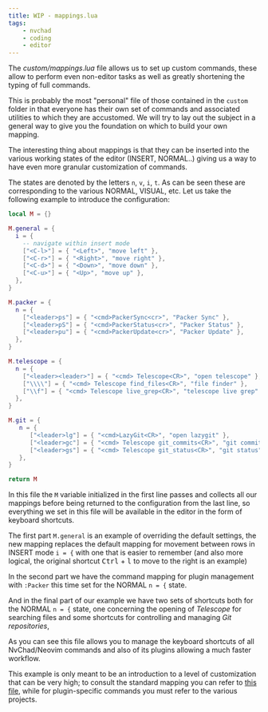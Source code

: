 ```yaml
---
title: WIP - mappings.lua
tags:
    - nvchad
    - coding
    - editor
---
```


The *custom/mappings.lua* file allows us to set up custom commands, these allow to perform even non-editor tasks as well as greatly shortening the typing of full commands.

This is probably the most "personal" file of those contained in the `custom` folder in that everyone has their own set of commands and associated utilities to which they are accustomed. We will try to lay out the subject in a general way to give you the foundation on which to build your own mapping.

The interesting thing about mappings is that they can be inserted into the various working states of the editor (INSERT, NORMAL..) giving us a way to have even more granular customization of commands.

The states are denoted by the letters `n`, `v`, `i`, `t`. As can be seen these are corresponding to the various NORMAL, VISUAL, etc. Let us take the following example to introduce the configuration:

```lua
local M = {}

M.general = {
  i = {
    -- navigate within insert mode
    ["<C-l>"] = { "<Left>", "move left" },
    ["<C-r>"] = { "<Right>", "move right" },
    ["<C-d>"] = { "<Down>", "move down" },
    ["<C-u>"] = { "<Up>", "move up" },
  },
}

M.packer = {
  n = {
    ["<leader>ps"] = { "<cmd>PackerSync<cr>", "Packer Sync" },
    ["<leader>pS"] = { "<cmd>PackerStatus<cr>", "Packer Status" },
    ["<leader>pu"] = { "<cmd>PackerUpdate<cr>", "Packer Update" },
  },
}

M.telescope = {
  n = {
    ["<leader><leader>"] = { "<cmd> Telescope<CR>", "open telescope" },
    ["\\\\"] = { "<cmd> Telescope find_files<CR>", "file finder" },
    ["\\f"] = { "<cmd> Telescope live_grep<CR>", "telescope live grep" },
  },
}

M.git = {
   n = {
      ["<leader>lg"] = { "<cmd>LazyGit<CR>", "open lazygit" },
      ["<leader>gc"] = { "<cmd> Telescope git_commits<CR>", "git commits" },
      ["<leader>gs"] = { "<cmd> Telescope git_status<CR>", "git status" },
   },
}

return M
```

In this file the `M` variable initialized in the first line passes and collects all our mappings before being returned to the configuration from the last line, so everything we set in this file will be available in the editor in the form of keyboard shortcuts.

The first part `M.general` is an example of overriding the default settings, the new mapping replaces the default mapping for movement between rows in INSERT mode `i = {` with one that is easier to remember (and also more logical, the original shortcut <kbd>Ctrl</kbd> + <kbd>l</kbd> to move to the right is an example)  

In the second part we have the command mapping for plugin management with `:Packer` this time set for the NORMAL `n = {` state.

And in the final part of our example we have two sets of shortcuts both for the NORMAL `n = {` state, one concerning the opening of *Telescope* for searching files and some shortcuts for controlling and managing *Git repositories*,

As you can see this file allows you to manage the keyboard shortcuts of all NvChad/Neovim commands and also of its plugins allowing a much faster workflow.

This example is only meant to be an introduction to a level of customization that can be very high; to consult the standard mapping you can refer to [this file](https://github.com/NvChad/NvChad/blob/main/lua/core/mappings.lua), while for plugin-specific commands you must refer to the various projects.

